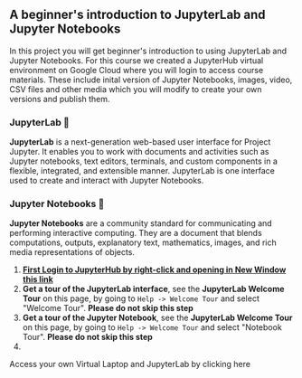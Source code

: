 ## A beginner's introduction to JupyterLab and Jupyter Notebooks

In this project you will get beginner's introduction to using JupyterLab and Jupyter Notebooks. For this course we created a JupyterHub virtual environment on Google Cloud where you will login to access course materials. These include inital version of Jupyter Notebooks, images, video, CSV files and other media which you will modify to create your own versions and publish them.

### JupyterLab 🧪

**JupyterLab** is a next-generation web-based user interface for Project Jupyter. It enables you to work with documents and activities such as Jupyter notebooks, text editors, terminals, and custom components in a flexible, integrated, and extensible manner. JupyterLab is one interface used to create and interact with Jupyter Notebooks.

### Jupyter Notebooks 📓

**Jupyter Notebooks** are a community standard for communicating and performing interactive computing. They are a document that blends computations, outputs, explanatory text, mathematics, images, and rich media representations of objects.


1. [**First Login to JupyterHub by right-click and opening in New Window this link**](https://bushastrolab.com/hub/user-redirect/git-pull?repo=https%3A%2F%2Fgithub.com%2Fdrunarayan%2Fpython4astronomy&branch=gh-pages&urlpath=lab%2Ftree%2Fpython4astronomy%2Fjupyter_beginner?reset)
1. **Get a tour of the JupyterLab interface**, see the **JupyterLab Welcome Tour** on this page, by going to `Help -> Welcome Tour` and select "Welcome Tour".  **Please do not skip this step**
1. **Get a tour of the Jupyter Notebook**, see the **JupyterLab Welcome Tour** on this page, by going to `Help -> Welcome Tour` and select "Notebook Tour".  **Please do not skip this step**
2. 
Access your own Virtual Laptop and JupyterLab by clicking here 
